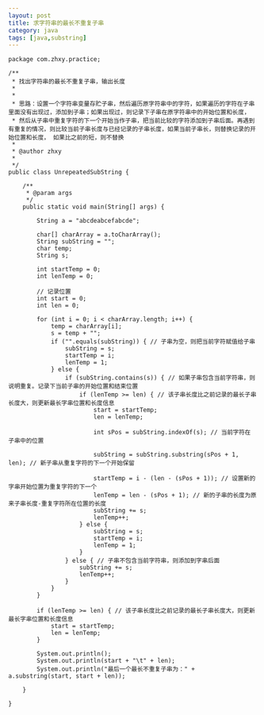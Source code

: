 ```yaml
---
layout: post
title: 求字符串的最长不重复子串
category: java
tags: [java,substring]
---
```



	package com.zhxy.practice;

	/**
	 * 找出字符串的最长不重复子串，输出长度
	 * 
	 * 
	 * 思路：设置一个字符串变量存贮子串，然后遍历原字符串中的字符，如果遍历的字符在子串里面没有出现过，添加到子串；如果出现过，则记录下子串在原字符串中的开始位置和长度，
	 * 然后从子串中重复字符的下一个开始当作子串，把当前比较的字符添加到子串后面。再遇到有重复的情况，则比较当前子串长度与已经记录的子串长度，如果当前子串长，则替换记录的开始位置和长度， 如果比之前的短，则不替换
	 *
	 * @author zhxy
	 * 
	 */
	public class UnrepeatedSubString {

		/**
		 * @param args
		 */
		public static void main(String[] args) {

			String a = "abcdeabcefabcde";

			char[] charArray = a.toCharArray();
			String subString = "";
			char temp;
			String s;

			int startTemp = 0;
			int lenTemp = 0;

			// 记录位置
			int start = 0;
			int len = 0;

			for (int i = 0; i < charArray.length; i++) {
				temp = charArray[i];
				s = temp + "";
				if ("".equals(subString)) { // 子串为空，则把当前字符赋值给子串
					subString = s;
					startTemp = i;
					lenTemp = 1;
				} else {
					if (subString.contains(s)) { // 如果子串包含当前字符串，则说明重复。记录下当前子串的开始位置和结束位置
						if (lenTemp >= len) { // 该子串长度比之前记录的最长子串长度大，则更新最长字串位置和长度信息
							start = startTemp;
							len = lenTemp;

							int sPos = subString.indexOf(s); // 当前字符在 子串中的位置

							subString = subString.substring(sPos + 1, len); // 新子串从重复字符的下一个开始保留

							startTemp = i - (len - (sPos + 1)); // 设置新的字串开始位置为重复字符的下一个
							lenTemp = len - (sPos + 1); // 新的子串的长度为原来子串长度-重复字符所在位置的长度
							subString += s;
							lenTemp++;
						} else {
							subString = s;
							startTemp = i;
							lenTemp = 1;
						}
					} else { // 子串不包含当前字符串，则添加到字串后面
						subString += s;
						lenTemp++;
					}
				}
			}

			if (lenTemp >= len) { // 该子串长度比之前记录的最长子串长度大，则更新最长字串位置和长度信息
				start = startTemp;
				len = lenTemp;
			}

			System.out.println();
			System.out.println(start + "\t" + len);
			System.out.println("最后一个最长不重复子串为：" + a.substring(start, start + len));

		}

	}





























